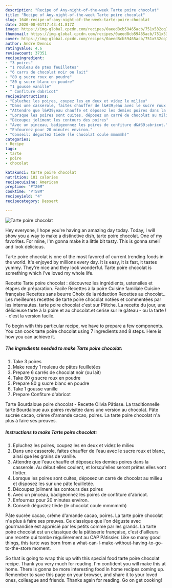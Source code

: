 ```yaml
---
description: "Recipe of Any-night-of-the-week Tarte poire chocolat"
title: "Recipe of Any-night-of-the-week Tarte poire chocolat"
slug: 1646-recipe-of-any-night-of-the-week-tarte-poire-chocolat
date: 2020-08-01T17:43:41.817Z
image: https://img-global.cpcdn.com/recipes/0aeed8cb59465acb/751x532cq70/tarte-poire-chocolat-photo-principale-de-la-recette.jpg
thumbnail: https://img-global.cpcdn.com/recipes/0aeed8cb59465acb/751x532cq70/tarte-poire-chocolat-photo-principale-de-la-recette.jpg
cover: https://img-global.cpcdn.com/recipes/0aeed8cb59465acb/751x532cq70/tarte-poire-chocolat-photo-principale-de-la-recette.jpg
author: Andre Dennis
ratingvalue: 4.6
reviewcount: 37351
recipeingredient:
- "3 poires"
- "1 rouleau de ptes feuilletes"
- "6 carrs de chocolat noir ou lait"
- "80 g sucre roux en poudre"
- "80 g sucre blanc en poudre"
- "1 gousse vanille"
- " Confiture dabricot"
recipeinstructions:
- "Epluchez les poires, coupez les en deux et videz le milieu"
- "Dans une casserole, faites chauffer de l&#39;eau avec le sucre roux et blanc, ainsi que les grains de vanille."
- "Attendre que l&#39;eau chauffe et déposez les demies poires dans la casserole. Au début elles coulent, et lorsqu&#39;elles seront prêtes elles vont flotter."
- "Lorsque les poires sont cuites, déposez un carré de chocolat au milieu et disposez les sur une pâte feuilletée."
- "Découpez joliment les contours des poires"
- "Avec un pinceau, badigeonnez les poires de confiture d&#39;abricot."
- "Enfournez pour 20 minutes environ."
- "Conseil: dégustez tiède (le chocolat coule mmmmmh)"
categories:
- Recipe
tags:
- tarte
- poire
- chocolat

katakunci: tarte poire chocolat 
nutrition: 181 calories
recipecuisine: American
preptime: "PT20M"
cooktime: "PT58M"
recipeyield: "4"
recipecategory: Dessert

---
```



![Tarte poire chocolat](https://img-global.cpcdn.com/recipes/0aeed8cb59465acb/751x532cq70/tarte-poire-chocolat-photo-principale-de-la-recette.jpg)

Hey everyone, I hope you're having an amazing day today. Today, I will show you a way to make a distinctive dish, tarte poire chocolat. One of my favorites. For mine, I'm gonna make it a little bit tasty. This is gonna smell and look delicious.

Tarte poire chocolat is one of the most favored of current trending foods in the world. It's enjoyed by millions every day. It is easy, it is fast, it tastes yummy. They're nice and they look wonderful. Tarte poire chocolat is something which I've loved my whole life.

Recette Tarte poire chocolat : découvrez les ingrédients, ustensiles et étapes de préparation. Facile Recettes à la poire Cuisine familiale Cuisine française Recettes sans beurre Choix de la rédaction Recettes au chocolat.. Les meilleures recettes de tarte poire chocolat notées et commentées par les internautes. tarte poire chocolat c&#39;est sur Ptitche. La recette du jour, une délicieuse tarte à la poire et au chocolat.et cerise sur le gâteau - ou la tarte ! - c&#39;est la version facile.


To begin with this particular recipe, we have to prepare a few components. You can cook tarte poire chocolat using 7 ingredients and 8 steps. Here is how you can achieve it.

<!--inarticleads1-->

##### The ingredients needed to make Tarte poire chocolat:

1. Take 3 poires
1. Make ready 1 rouleau de pâtes feuilletées
1. Prepare 6 carrés de chocolat noir (ou lait)
1. Take 80 g sucre roux en poudre
1. Prepare 80 g sucre blanc en poudre
1. Take 1 gousse vanille
1. Prepare  Confiture d&#39;abricot


Tarte Bourdaloue poire chocolat - Recette Olivia Pâtisse. La traditionnelle tarte Bourdaloue aux poires revisitée dans une version au chocolat. Pâte sucrée cacao, crème d&#39;amande cacao, poires. La tarte poire chocolat n&#39;a plus à faire ses preuves. 

<!--inarticleads2-->

##### Instructions to make Tarte poire chocolat:

1. Epluchez les poires, coupez les en deux et videz le milieu
1. Dans une casserole, faites chauffer de l&#39;eau avec le sucre roux et blanc, ainsi que les grains de vanille.
1. Attendre que l&#39;eau chauffe et déposez les demies poires dans la casserole. Au début elles coulent, et lorsqu&#39;elles seront prêtes elles vont flotter.
1. Lorsque les poires sont cuites, déposez un carré de chocolat au milieu et disposez les sur une pâte feuilletée.
1. Découpez joliment les contours des poires
1. Avec un pinceau, badigeonnez les poires de confiture d&#39;abricot.
1. Enfournez pour 20 minutes environ.
1. Conseil: dégustez tiède (le chocolat coule mmmmmh)


Pâte sucrée cacao, crème d&#39;amande cacao, poires. La tarte poire chocolat n&#39;a plus à faire ses preuves. Ce classique que l&#39;on déguste avec gourmandise est apprécié par les petits comme par les grands. La tarte poire chocolat est un classique de la pâtisserie française, c&#39;est d&#39;ailleurs une recette qui tombe régulièrement au CAP Pâtissier. Like so many good things, this tarte was born from a what-can-I-make-without-having-to-go-to-the-store moment. 

So that is going to wrap this up with this special food tarte poire chocolat recipe. Thank you very much for reading. I'm confident you will make this at home. There is gonna be more interesting food in home recipes coming up. Remember to save this page on your browser, and share it to your loved ones, colleague and friends. Thanks again for reading. Go on get cooking!
